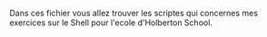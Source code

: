 Dans ces fichier vous allez trouver les scriptes qui concernes mes exercices sur le Shell pour l'ecole d'Holberton School.